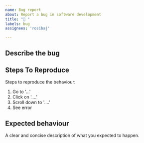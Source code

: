 ```yaml
---
name: Bug report
about: Report a bug in software development
title: "🐛 "
labels: bug
assignees: 'rosibaj'

---
```

## Describe the bug
<!--- Provide a more detailed introduction to the issue itself, and why you consider it to be a bug. What about it is functioning incorrectly or not as expected?-->

## Steps To Reproduce
<!--- Provide a link to a live example, or an unambiguous set of steps to>
<!--- reproduce this bug. Include code to reproduce, if relevant -->
Steps to reproduce the behaviour:
1. Go to '...'
2. Click on '....'
3. Scroll down to '....'
4. See error

## Expected behaviour
A clear and concise description of what you expected to happen.
